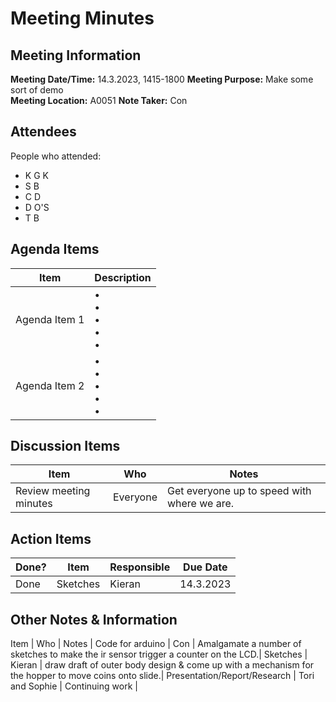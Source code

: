 # Meeting Minutes
## Meeting Information
**Meeting Date/Time:** 14.3.2023, 1415-1800 
**Meeting Purpose:** Make some sort of demo  
**Meeting Location:** A0051 
**Note Taker:** Con 

## Attendees
People who attended:
- K G K
- S B
- C D
- D O'S
- T B

## Agenda Items

Item | Description
---- | ----
Agenda Item 1 | • <br>• <br>• <br>• <br>• 
Agenda Item 2 | • <br>• <br>• <br>• <br>• 

## Discussion Items
Item | Who | Notes |
---- | ---- | ---- |
Review meeting minutes | Everyone | Get everyone up to speed with where we are. |


## Action Items
| Done? | Item | Responsible | Due Date |
| ---- | ---- | ---- | ---- |
| Done | Sketches | Kieran | 14.3.2023 |

## Other Notes & Information
Item | Who | Notes |
Code for arduino | Con | Amalgamate a number of sketches to make the ir sensor trigger a counter on the LCD.|
Sketches | Kieran | draw draft of outer body design & come up with a mechanism for the hopper to move coins onto slide.|
Presentation/Report/Research | Tori and Sophie | Continuing work |